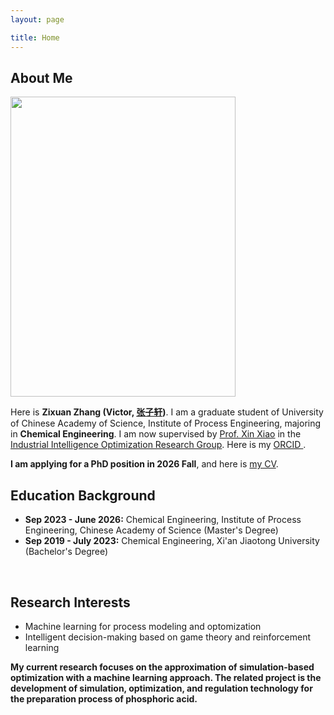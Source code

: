 ```yaml
---
layout: page

title: Home
---
```


## About Me




<img src="https://zixuanchang.github.io/yinshuisiyuan.jpg" class="floatpic" width="360" height="480">

Here is **Zixuan Zhang (Victor, [张子轩](https://caihanlin.com/file/ZZX_CV.pdf))**. I am a graduate student of University of Chinese Academy of Science, Institute of Process Engineering, majoring in **Chemical Engineering**. I am now supervised by [Prof. Xin Xiao](https://people.ucas.ac.cn/~0046355?language=en) in the[ Industrial Intelligence Optimization Research Group](http://mercgrsmr.ipe.ac.cn/xsdw/ktz/202204/t20220419_27305.html). Here is my [ ORCID ](https://orcid.org/0009-0006-7354-0499).

**I am applying for a PhD position in 2026 Fall**, and here is [my CV](https://caihanlin.com/file/Resume-HanlinCAI.pdf).


## Education Background
- **Sep 2023 - June 2026:** Chemical Engineering, Institute of Process Engineering, Chinese Academy of Science (Master's Degree)
- **Sep 2019 - July 2023:** Chemical Engineering, Xi'an Jiaotong University (Bachelor's Degree)
<br>

## Research Interests


- Machine learning for process modeling and optomization
- Intelligent decision-making based on game theory and reinforcement learning
  
  
 **My current research focuses on the approximation of simulation-based optimization with a machine learning approach. The related project is the development of simulation, optimization, and regulation technology for the preparation process of phosphoric acid.**
